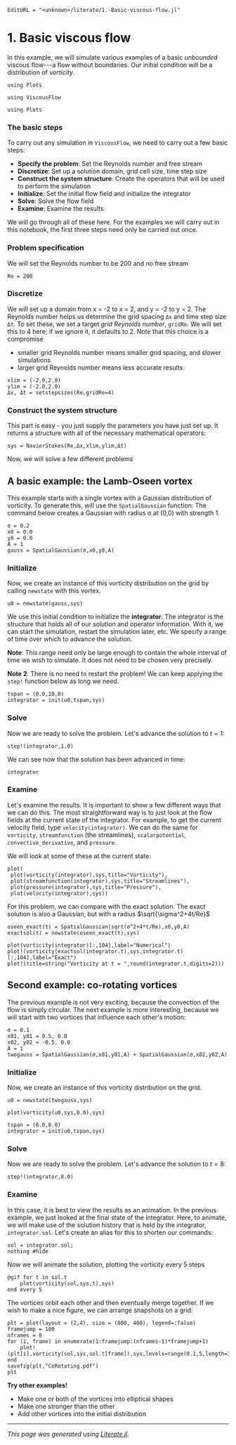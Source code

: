 ```@meta
EditURL = "<unknown>/literate/1.-Basic-viscous-flow.jl"
```

# 1. Basic viscous flow
In this example, we will simulate various examples of a basic *unbounded* viscous flow---a flow
without boundaries. Our initial condition will be a distribution of *vorticity*.

```@setup compileplots
using Plots
```

```@example 1.-Basic-viscous-flow
using ViscousFlow
```

```@example 1.-Basic-viscous-flow
using Plots
```

### The basic steps
To carry out any simulation in `ViscousFlow`, we need to carry out a few basic steps:
* **Specify the problem**: Set the Reynolds number and free stream
* **Discretize**: Set up a solution domain, grid cell size, time step size
* **Construct the system structure**: Create the operators that will be used to perform the simulation
* **Initialize**: Set the initial flow field and initialize the integrator
* **Solve**: Solve the flow field
* **Examine**: Examine the results

We will go through all of these here. For the examples we will carry out in this notebook,
the first three steps need only be carried out once.

### Problem specification
We will set the Reynolds number to be 200 and no free stream

```@example 1.-Basic-viscous-flow
Re = 200
```

### Discretize
We will set up a domain from x = -2 to x = 2, and y = -2 to y = 2. The Reynolds number helps us
determine the grid spacing `Δx` and time step size `Δt`. To set these, we set a target *grid Reynolds
number*, `gridRe`. We will set this to 4 here; if we ignore it, it defaults to 2. Note that this choice is a compromise
* smaller grid Reynolds number means smaller grid spacing, and slower simulations
* larger grid Reynolds number means less accurate results

```@example 1.-Basic-viscous-flow
xlim = (-2.0,2.0)
ylim = (-2.0,2.0)
Δx, Δt = setstepsizes(Re,gridRe=4)
```

### Construct the system structure
This part is easy - you just supply the parameters you have just set up. It returns a structure with all of the necessary mathematical operators:

```@example 1.-Basic-viscous-flow
sys = NavierStokes(Re,Δx,xlim,ylim,Δt)
```

Now, we will solve a few different problems

## A basic example: the Lamb-Oseen vortex
This example starts with a single vortex with a Gaussian distribution of vorticity. To generate this, will use the `SpatialGaussian` function:
The command below creates a Gaussian with radius σ at (0,0) with strength 1.

```@example 1.-Basic-viscous-flow
σ = 0.2
x0 = 0.0
y0 = 0.0
A = 1
gauss = SpatialGaussian(σ,x0,y0,A)
```

### Initialize
Now, we create an instance of this vorticity distribution on the grid by
calling `newstate` with this vortex.

```@example 1.-Basic-viscous-flow
u0 = newstate(gauss,sys)
```

We use this initial condition to initialize the **integrator**. The integrator is the structure that
holds all of our solution and operator information. With it, we can start the simulation, restart
the simulation later, etc. We specify a range of time over which to advance the solution.

**Note**: This range need only be large enough to contain the whole interval of time we wish to simulate. It does not need to be chosen very precisely.

**Note 2**: There is no need to restart the problem! We can keep applying the `step!` function below as long we need.

```@example 1.-Basic-viscous-flow
tspan = (0.0,10.0)
integrator = init(u0,tspan,sys)
```

### Solve
Now we are ready to solve the problem. Let's advance the solution to $t = 1$:

```@example 1.-Basic-viscous-flow
step!(integrator,1.0)
```

We can see now that the solution has been advanced in time:

```@example 1.-Basic-viscous-flow
integrator
```

### Examine
Let's examine the results. It is important to show a few different ways that we can do this.
The most straightforward way is to just look at the flow fields at the current state of the
integrator. For example, to get the current velocity field, type `velocity(integrator)`. We can
do the same for `vorticity`, `streamfunction` (the streamlines), `scalarpotential`, `convective_derivative`,
and `pressure`.

We will look at some of these at the current state:

```@example 1.-Basic-viscous-flow
plot(
 plot(vorticity(integrator),sys,title="Vorticity"),
 plot(streamfunction(integrator),sys,title="Streamlines"),
 plot(pressure(integrator),sys,title="Pressure"),
 plot(velocity(integrator),sys))
```

For this problem, we can compare with the exact solution. The exact solution is also a Gaussian,
but with a radius $\sqrt{\sigma^2+4t/Re}$

```@example 1.-Basic-viscous-flow
oseen_exact(t) = SpatialGaussian(sqrt(σ^2+4*t/Re),x0,y0,A)
exactsol(t) = newstate(oseen_exact(t),sys)
```

```@example 1.-Basic-viscous-flow
plot(vorticity(integrator)[:,104],label="Numerical")
plot!(vorticity(exactsol(integrator.t),sys,integrator.t)[:,104],label="Exact")
plot!(title=string("Vorticity at t = ",round(integrator.t,digits=2)))
```

## Second example: co-rotating vortices
The previous example is not very exciting, because the convection of the flow is simply circular.
The next example is more interesting, because we will start with two vortices that influence each
other's motion:

```@example 1.-Basic-viscous-flow
σ = 0.1
x01, y01 = 0.5, 0.0
x02, y02 = -0.5, 0.0
A = 1
twogauss = SpatialGaussian(σ,x01,y01,A) + SpatialGaussian(σ,x02,y02,A)
```

### Initialize
Now, we create an instance of this vorticity distribution on the grid.

```@example 1.-Basic-viscous-flow
u0 = newstate(twogauss,sys)
```

```@example 1.-Basic-viscous-flow
plot(vorticity(u0,sys,0.0),sys)
```

```@example 1.-Basic-viscous-flow
tspan = (0.0,8.0)
integrator = init(u0,tspan,sys)
```

### Solve
Now we are ready to solve the problem. Let's advance the solution to $t = 8$:

```@example 1.-Basic-viscous-flow
step!(integrator,8.0)
```

### Examine
In this case, it is best to view the results as an animation. In the previous example, we just
looked at the final state of the integrator. Here, to animate, we will make use of the solution
history that is held by the integrator, `integrator.sol`. Let's create an alias for this to shorten
our commands:

```@example 1.-Basic-viscous-flow
sol = integrator.sol;
nothing #hide
```

Now we will animate the solution, plotting the vorticity every 5 steps

```@example 1.-Basic-viscous-flow
@gif for t in sol.t
    plot(vorticity(sol,sys,t),sys)
end every 5
```

The vortices orbit each other and then eventually merge together. If we wish to make a nice
figure, we can arrange snapshots on a grid:

```@example 1.-Basic-viscous-flow
plt = plot(layout = (2,4), size = (800, 400), legend=:false)
framejump = 100
nframes = 8
for (i, frame) in enumerate(1:framejump:(nframes-1)*framejump+1)
    plot!(plt[i],vorticity(sol,sys,sol.t[frame]),sys,levels=range(0.1,5,length=31))
end
savefig(plt,"CoRotating.pdf")
plt
```

**Try other examples!**
* Make one or both of the vortices into elliptical shapes
* Make one stronger than the other
* Add other vortices into the initial distribution

---

*This page was generated using [Literate.jl](https://github.com/fredrikekre/Literate.jl).*


